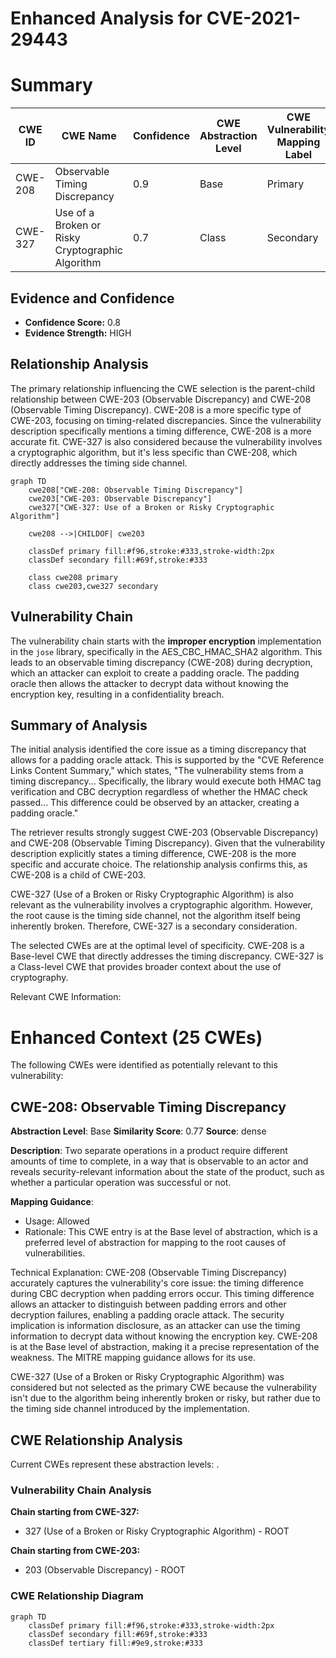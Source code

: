 # Enhanced Analysis for CVE-2021-29443

# Summary
| CWE ID | CWE Name | Confidence | CWE Abstraction Level | CWE Vulnerability Mapping Label | CWE-Vulnerability Mapping Notes |
|---|---|---|---|---|---|
| CWE-208 | Observable Timing Discrepancy | 0.9 | Base | Primary | Allowed |
| CWE-327 | Use of a Broken or Risky Cryptographic Algorithm | 0.7 | Class | Secondary | Allowed-with-Review |

## Evidence and Confidence

*   **Confidence Score:** 0.8
*   **Evidence Strength:** HIGH

## Relationship Analysis
The primary relationship influencing the CWE selection is the parent-child relationship between CWE-203 (Observable Discrepancy) and CWE-208 (Observable Timing Discrepancy). CWE-208 is a more specific type of CWE-203, focusing on timing-related discrepancies. Since the vulnerability description specifically mentions a timing difference, CWE-208 is a more accurate fit. CWE-327 is also considered because the vulnerability involves a cryptographic algorithm, but it's less specific than CWE-208, which directly addresses the timing side channel.

```mermaid
graph TD
    cwe208["CWE-208: Observable Timing Discrepancy"]
    cwe203["CWE-203: Observable Discrepancy"]
    cwe327["CWE-327: Use of a Broken or Risky Cryptographic Algorithm"]
    
    cwe208 -->|CHILDOF| cwe203
    
    classDef primary fill:#f96,stroke:#333,stroke-width:2px
    classDef secondary fill:#69f,stroke:#333
    
    class cwe208 primary
    class cwe203,cwe327 secondary
```

## Vulnerability Chain
The vulnerability chain starts with the **improper encryption** implementation in the `jose` library, specifically in the AES_CBC_HMAC_SHA2 algorithm. This leads to an observable timing discrepancy (CWE-208) during decryption, which an attacker can exploit to create a padding oracle. The padding oracle then allows the attacker to decrypt data without knowing the encryption key, resulting in a confidentiality breach.

## Summary of Analysis
The initial analysis identified the core issue as a timing discrepancy that allows for a padding oracle attack. This is supported by the "CVE Reference Links Content Summary," which states, "The vulnerability stems from a timing discrepancy... Specifically, the library would execute both HMAC tag verification and CBC decryption regardless of whether the HMAC check passed... This difference could be observed by an attacker, creating a padding oracle."

The retriever results strongly suggest CWE-203 (Observable Discrepancy) and CWE-208 (Observable Timing Discrepancy). Given that the vulnerability description explicitly states a timing difference, CWE-208 is the more specific and accurate choice. The relationship analysis confirms this, as CWE-208 is a child of CWE-203.

CWE-327 (Use of a Broken or Risky Cryptographic Algorithm) is also relevant as the vulnerability involves a cryptographic algorithm. However, the root cause is the timing side channel, not the algorithm itself being inherently broken. Therefore, CWE-327 is a secondary consideration.

The selected CWEs are at the optimal level of specificity. CWE-208 is a Base-level CWE that directly addresses the timing discrepancy. CWE-327 is a Class-level CWE that provides broader context about the use of cryptography.

Relevant CWE Information:

# Enhanced Context (25 CWEs)
The following CWEs were identified as potentially relevant to this vulnerability:

## CWE-208: Observable Timing Discrepancy
**Abstraction Level**: Base
**Similarity Score**: 0.77
**Source**: dense

**Description**:
Two separate operations in a product require different amounts of time to complete, in a way that is observable to an actor and reveals security-relevant information about the state of the product, such as whether a particular operation was successful or not.

**Mapping Guidance**:
- Usage: Allowed
- Rationale: This CWE entry is at the Base level of abstraction, which is a preferred level of abstraction for mapping to the root causes of vulnerabilities.

Technical Explanation:
CWE-208 (Observable Timing Discrepancy) accurately captures the vulnerability's core issue: the timing difference during CBC decryption when padding errors occur. This timing difference allows an attacker to distinguish between padding errors and other decryption failures, enabling a padding oracle attack. The security implication is information disclosure, as an attacker can use the timing information to decrypt data without knowing the encryption key. CWE-208 is at the Base level of abstraction, making it a precise representation of the weakness. The MITRE mapping guidance allows for its use.

CWE-327 (Use of a Broken or Risky Cryptographic Algorithm) was considered but not selected as the primary CWE because the vulnerability isn't due to the algorithm being inherently broken or risky, but rather due to the timing side channel introduced by the implementation.


## CWE Relationship Analysis

Current CWEs represent these abstraction levels: .


### Vulnerability Chain Analysis

**Chain starting from CWE-327:**
- 327 (Use of a Broken or Risky Cryptographic Algorithm) - ROOT


**Chain starting from CWE-203:**
- 203 (Observable Discrepancy) - ROOT



### CWE Relationship Diagram

```mermaid
graph TD
    classDef primary fill:#f96,stroke:#333,stroke-width:2px
    classDef secondary fill:#69f,stroke:#333
    classDef tertiary fill:#9e9,stroke:#333
```